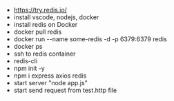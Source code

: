 - https://try.redis.io/
- install vscode, nodejs, docker
- install redis on Docker
- docker pull redis
- docker run --name some-redis -d -p 6379:6379 redis
- docker ps
- ssh to redis container
- redis-cli
- npm init -y
- npm i express axios redis
- start server "node app.js"
- start send request from test.http file
